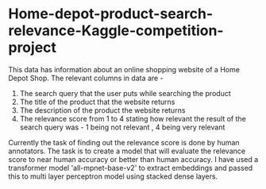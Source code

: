 # Home-depot-product-search-relevance-Kaggle-competition-project

This data has information about an online shopping website of a Home Depot Shop. The relevant columns in data are -
1. The search query that the user puts while searching the product  
2. The title of the product that the website returns  
3. The description of the product the website returns   
4. The relevance score from 1 to 4 stating how relevant the result of the search query was - 1 being not relevant , 4 being very relevant  
  
Currently the task of finding out the relevance score is done by human annotators. The task is to create a model that will evaluate the relevance score to near human accuracy or better than human accuracy. I have used a transformer model 'all-mpnet-base-v2' to extract embeddings and passed this to multi layer perceptron model using stacked dense layers.
